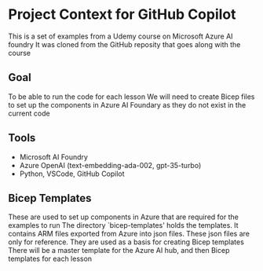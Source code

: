 # Project Context for GitHub Copilot

This is a set of examples from a Udemy course on Microsoft Azure AI foundry
It was cloned from the GitHub reposity that goes along with the course

## Goal
To be able to run the code for each lesson
We will need to create Bicep files to set up the components in Azure AI Foundary as they do not exist in the current code

## Tools
- Microsoft AI Foundry
- Azure OpenAI (text-embedding-ada-002, gpt-35-turbo)
- Python, VSCode, GitHub Copilot

## Bicep Templates
These are used to set up components in Azure that are required for the examples to run
The directory `bicep-templates' holds the templates.
It contains ARM files exported from Azure into json files. These json files are only for reference. They are used as a basis for creating Bicep templates
There will be a master template for the Azure AI hub, and then Bicep templates for each lesson

